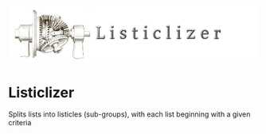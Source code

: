 ![ ](https://raw.githubusercontent.com/RobertBaldini/Listiclizer/master/Listiclizer-Logo-png.png)

# Listiclizer
Splits lists into listicles (sub-groups), with each list beginning with a given criteria
